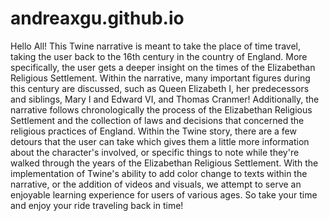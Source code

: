 # andreaxgu.github.io
Hello All! This Twine narrative is meant to take the place of time travel, taking the user back to the 16th century in the country of England. More specifically, the user gets a deeper insight on the times of the Elizabethan Religious Settlement. Within the narrative, many important figures during this century are discussed, such as Queen Elizabeth I, her predecessors and siblings, Mary I and Edward VI, and Thomas Cranmer!
Additionally, the narrative follows chronologically the process of the Elizabethan Religious Settlement and the collection of laws and decisions that concerned the religious practices of England.
Within the Twine story, there are a few detours that the user can take which gives them a little more information about the character's involved, or specific things to note while they're walked through the years of the Elizabethan Religious Settlement. 
With the implementation of Twine's ability to add color change to texts within the narrative, or the addition of videos and visuals, we attempt to serve an enjoyable learning experience for users of various ages. So take your time and enjoy your ride traveling back in time!
